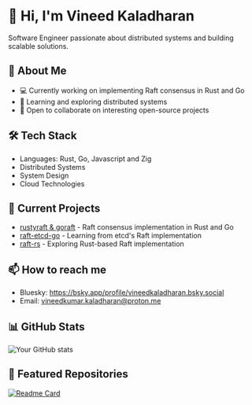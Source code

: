 # 👋 Hi, I'm Vineed Kaladharan

Software Engineer passionate about distributed systems and building scalable solutions.

## 🚀 About Me
- 💻 Currently working on implementing Raft consensus in Rust and Go
- 🌱 Learning and exploring distributed systems
- 👯 Open to collaborate on interesting open-source projects

## 🛠️ Tech Stack
- Languages: Rust, Go, Javascript and Zig
- Distributed Systems
- System Design
- Cloud Technologies

## 🔭 Current Projects
- [rustyraft & goraft](https://github.com/VineedKaladharan/raft-rust-go) - Raft consensus implementation in Rust and Go
- [raft-etcd-go](https://github.com/etcd-io/raft) - Learning from etcd's Raft implementation
- [raft-rs](https://github.com/tikv/raft-rs) - Exploring Rust-based Raft implementation

## 📫 How to reach me
- Bluesky: https://bsky.app/profile/vineedkaladharan.bsky.social
- Email: vineedkumar.kaladharan@proton.me

## 📊 GitHub Stats
![Your GitHub stats](https://github-readme-stats.vercel.app/api?username=VineedKaladharan&show_icons=true&theme=radical)

## 🌟 Featured Repositories
[![Readme Card](https://github-readme-stats.vercel.app/api/pin/?username=VineedKaladharan&repo=raft-rust-go)](https://github.com/VineedKaladharan/raft-rust-go)
